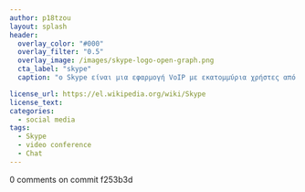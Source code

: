 ```yaml
---
author: p18tzou
layout: splash
header:
  overlay_color: "#000"
  overlay_filter: "0.5"
  overlay_image: /images/skype-logo-open-graph.png
  cta_label: "skype"
  caption: "ο Skype είναι μια εφαρμογή VoIP με εκατομμύρια χρήστες από όλον τον κόσμο. Αρχικά ήταν για επικοινωνία από Η/Υ σε Η/Υ. Πλέον προσφέρει κλήσεις σε οποιοδήποτε μέρος του κόσμου, σε οποιοδήποτε δίκτυο τηλεφωνίας, σταθερής και κινητής, με χαμηλές χρεώσεις, Instant Messenger, δυνατότητα αποστολής SMS, αποστολής αρχείων και δυνατότητα βιντεοκλήσης. Διατίθεται σε εκδόσεις για Windows, Mac και Linux και για τις πλατφόρμες φορητών συσκευών Android, και iOS όπως επίσης και στην κονσόλα βιντεοπαιχνιδιών της MIcrosoft, Xbox One."

license_url: https://el.wikipedia.org/wiki/Skype
license_text: 
categories:
  - social media 
tags:
  - Skype
  - video conference
  - Chat 
---
```

0 comments on commit f253b3d
